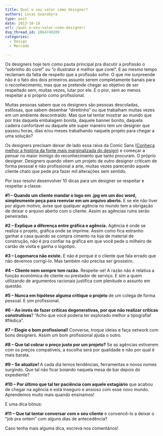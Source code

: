 ```yaml
---
title: Qual o seu valor como designer?
authors: Lucas Guarabyra
type: post
date: 2013-10-19
url: /qual-o-seu-valor-como-designer/
dsq_thread_id: 1864749289
categories:
  - Design
  - Mercado

---
```

Os designers hoje tem como pauta principal pra discutir a profissão o “sobrinho do corel” ou “o illustrator é melhor que corel”. E ao mesmo tempo reclamam da falta de respeito que a profissão sofre. O que me surpreende não é o fato dos dois primeiros assunto serem completamente banais para o reconhecimento, mas que se pretende chegar ao objetivo de ser respeitado sem, muitas vezes, lutar por ele. E o pior, sem ao menos respeitar a si próprio como profissional.

Muitas pessoas sabem que os designers são pessoas descoladas, estilosas, que sabem desenhar “direitinho” ou que trabalham muitas vezes em um ambiente descontraído. Mas que tal tentar mostrar ao mundo que por trás daquela embalagem bonita, daquele banner bonito, daquela cadeira confortável ou daquele site super maneiro tem um designer que passou horas, dias e/ou meses trabalhando naquele projeto para chegar a uma solução?

Os designers precisam deixar de lado essa raiva da Comic Sans (<a title="História da Comic Sans" href="https://chocoladesign.com/comic-sans-por-que" target="_blank">Conheça melhor a história da fonte mais marginalizada do design</a>) e começar a pensar no maior inimigo do reconhecimento que tanto procuram. O próprio designer. Designers quando vêem um projeto de outro designer criticam de forma pessoal e não profissional a arte, muitas vezes parecendo aquele cliente chato que pede pra fazer mil alterações sem sentido.

Por isso resolvi desenvolver 10 dicas para um designer se respeitar e respeitar a classe:

**#1 &#8211; Quando um cliente mandar o logo em .jpg em um doc word, simplesmente peça para reenviar em um arquivo aberto.** E se ele não tiver por algum motivo, avise que qualquer agência no mundo tem a obrigação de deixar o arquivo aberto com o cliente. Assim as agências ruins serão peneiradas.

**#2 &#8211; Explique a diferença entre gráfica e agência.** Agência é onde se realiza o projeto, gráfica onde se imprime. Assim como fica estranho ganhar a casa quando se compra cimento na loja de material de construção, não é pra confiar na gráfica em que você pede o milheiro de cartão de visita e ganha o logotipo.

**#3 &#8211; Logomarca não existe.** E não é porque é o cliente que fala errado que não devemos corrigi-lo. Mas também não precisa ser grosseiro.

**#4 &#8211; Cliente nem sempre tem razão.** Respeite-se! A razão não é relativa a função econômica de cliente ou prestador de serviço. E sim a quem utilizando de argumentos racionais justifica com plenitude o assunto em questão.

**#5 &#8211; Nunca em hipótese alguma critique o projeto** de um colega de forma pessoal. E sim profissional.

**#6 &#8211; Ao invés de fazer críticas degenerativas, por que não realizar críticas construtivas**? “Acho que você poderia ter explorado melhor a tipografia! #fikdica”.

**#7 &#8211; Elogie o bom profissional!** Converse, troque ideias e faça network com bons designers. Assim um bom profissional ajuda o outro.

**#8 &#8211; Que tal cobrar o preço justo por um projeto?** Se as agências estiverem com os preços compatíveis, a escolha será por qualidade e não por qual é mais barata.

**#9 &#8211; Se atualize!** A cada dia temos tendências, ferramentas e novos nomes surgindo. Que tal não ficar boiando naquela mesa de bar depois do expediente?

**#10 &#8211; Por último que tal ter paciência com aquele estagiário** que acabou de chegar na agência e está inseguro e ansioso com esse novo mundo. Aprendemos muito mais quando ensinamos!

E uma dica bônus:

**#11 &#8211; Que tal tentar conversar com o seu cliente** e convencê-lo a deixar o &#8220;job pra ontem&#8221; com alguns dias de antecedência?

Caso tenha mais alguma dica, escreva nos comentários!